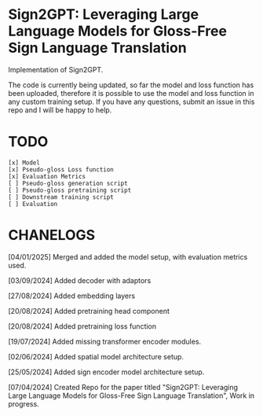# Sign2GPT: Leveraging Large Language Models for Gloss-Free Sign Language Translation

Implementation of Sign2GPT. 

The code is currently being updated, so far the model and loss function has been uploaded, therefore it is possible to use the model and loss function in any custom training setup. If you have any questions, submit an issue in this repo and I will be happy to help.

# TODO

```
[x] Model 
[x] Pseudo-gloss Loss function
[x] Evaluation Metrics
[ ] Pseudo-gloss generation script
[ ] Pseudo-gloss pretraining script
[ ] Downstream training script
[ ] Evaluation
```

# CHANELOGS

[04/01/2025] Merged and added the model setup, with evaluation metrics used. 

[03/09/2024] Added decoder with adaptors

[27/08/2024] Added embedding layers

[20/08/2024] Added pretraining head component

[20/08/2024] Added pretraining loss function

[19/07/2024] Added missing transformer encoder modules.

[02/06/2024] Added spatial model architecture setup.

[25/05/2024] Added sign encoder model architecture setup.

[07/04/2024] Created Repo for the paper titled "Sign2GPT: Leveraging Large Language Models for Gloss-Free Sign Language Translation", Work in progress.

